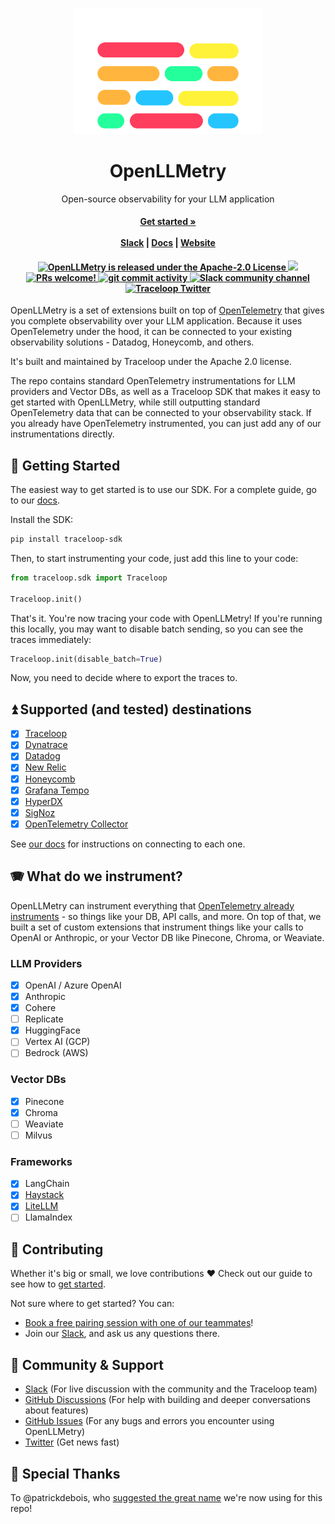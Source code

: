 <p align="center">
<a href="https://www.traceloop.com/">
<img width="300" src="https://raw.githubusercontent.com/traceloop/openllmetry/main/img/logo.png">
</a>
</p>
<h1 align="center">OpenLLMetry</h1>
<p align="center">
  <p align="center">Open-source observability for your LLM application</p>
</p>
<h4 align="center">
    <a href="https://traceloop.com/docs/openllmetry/getting-started-python"><strong>Get started »</strong></a>
    <br />
    <br />
  <a href="https://join.slack.com/t/traceloopcommunity/shared_invite/zt-1plpfpm6r-zOHKI028VkpcWdobX65C~g">Slack</a> |
  <a href="https://traceloop.com/docs/openllmetry/introduction">Docs</a> |
  <a href="https://www.traceloop.com">Website</a>
</h4>

<h4 align="center">
   <a href="https://github.com/traceloop/openllmetry/blob/main/LICENSE">
    <img src="https://img.shields.io/badge/license-Apache 2.0-blue.svg" alt="OpenLLMetry is released under the Apache-2.0 License">
  </a>
  <a href="https://www.ycombinator.com/companies/traceloop"><img src="https://img.shields.io/website?color=%23f26522&down_message=Y%20Combinator&label=Backed&logo=ycombinator&style=flat-square&up_message=Y%20Combinator&url=https%3A%2F%2Fwww.ycombinator.com"></a>
  <a href="https://github.com/traceloop/openllmetry/blob/main/CONTRIBUTING.md">
    <img src="https://img.shields.io/badge/PRs-Welcome-brightgreen" alt="PRs welcome!" />
  </a>
  <a href="https://github.com/traceloop/openllmetry/issues">
    <img src="https://img.shields.io/github/commit-activity/m/traceloop/openllmetry" alt="git commit activity" />
  </a>
  <a href="https://join.slack.com/t/traceloopcommunity/shared_invite/zt-1plpfpm6r-zOHKI028VkpcWdobX65C~g">
    <img src="https://img.shields.io/badge/chat-on%20Slack-blueviolet" alt="Slack community channel" />
  </a>
  <a href="https://twitter.com/traceloopdev">
    <img src="https://img.shields.io/badge/follow-%40traceloopdev-1DA1F2?logo=twitter&style=social" alt="Traceloop Twitter" />
  </a>
</h4>

OpenLLMetry is a set of extensions built on top of [OpenTelemetry](https://opentelemetry.io/) that gives you complete observability over your LLM application. Because it uses OpenTelemetry under the hood, it can be connected to your existing observability solutions - Datadog, Honeycomb, and others.

It's built and maintained by Traceloop under the Apache 2.0 license.

The repo contains standard OpenTelemetry instrumentations for LLM providers and Vector DBs, as well as a Traceloop SDK that makes it easy to get started with OpenLLMetry, while still outputting standard OpenTelemetry data that can be connected to your observability stack.
If you already have OpenTelemetry instrumented, you can just add any of our instrumentations directly.

## 🚀 Getting Started

The easiest way to get started is to use our SDK.
For a complete guide, go to our [docs](https://traceloop.com/docs/openllmetry/getting-started-python).

Install the SDK:

```bash
pip install traceloop-sdk
```

Then, to start instrumenting your code, just add this line to your code:

```python
from traceloop.sdk import Traceloop

Traceloop.init()
```

That's it. You're now tracing your code with OpenLLMetry!
If you're running this locally, you may want to disable batch sending, so you can see the traces immediately:

```python
Traceloop.init(disable_batch=True)
```

Now, you need to decide where to export the traces to.

## ⏫ Supported (and tested) destinations

- [x] [Traceloop](https://www.traceloop.com/docs/openllmetry/integrations/traceloop)
- [x] [Dynatrace](https://www.traceloop.com/docs/openllmetry/integrations/dynatrace)
- [x] [Datadog](https://www.traceloop.com/docs/openllmetry/integrations/datadog)
- [x] [New Relic](https://www.traceloop.com/docs/openllmetry/integrations/newrelic)
- [x] [Honeycomb](https://www.traceloop.com/docs/openllmetry/integrations/honeycomb)
- [x] [Grafana Tempo](https://www.traceloop.com/docs/openllmetry/integrations/grafana)
- [x] [HyperDX](https://www.traceloop.com/docs/openllmetry/integrations/hyperdx)
- [x] [SigNoz](https://www.traceloop.com/docs/openllmetry/integrations/signoz)
- [x] [OpenTelemetry Collector](https://www.traceloop.com/docs/openllmetry/integrations/otel-collector)

See [our docs](https://traceloop.com/docs/openllmetry/integrations/exporting) for instructions on connecting to each one.

## 🪗 What do we instrument?

OpenLLMetry can instrument everything that [OpenTelemetry already instruments](https://github.com/open-telemetry/opentelemetry-python-contrib/tree/main/instrumentation) - so things like your DB, API calls, and more. On top of that, we built a set of custom extensions that instrument things like your calls to OpenAI or Anthropic, or your Vector DB like Pinecone, Chroma, or Weaviate.

### LLM Providers

- [x] OpenAI / Azure OpenAI
- [x] Anthropic
- [x] Cohere
- [ ] Replicate
- [x] HuggingFace
- [ ] Vertex AI (GCP)
- [ ] Bedrock (AWS)

### Vector DBs

- [x] Pinecone
- [x] Chroma
- [ ] Weaviate
- [ ] Milvus

### Frameworks

- [x] LangChain
- [x] [Haystack](https://haystack.deepset.ai/integrations/traceloop)
- [x] [LiteLLM](https://docs.litellm.ai/docs/observability/traceloop_integration)
- [ ] LlamaIndex

## 🌱 Contributing

Whether it's big or small, we love contributions ❤️ Check out our guide to see how to [get started](https://traceloop.com/docs/openllmetry/contributing/overview).

Not sure where to get started? You can:

- [Book a free pairing session with one of our teammates](mailto:nir@traceloop.com?subject=Pairing%20session&body=I'd%20like%20to%20do%20a%20pairing%20session!)!
- Join our <a href="https://join.slack.com/t/traceloopcommunity/shared_invite/zt-1plpfpm6r-zOHKI028VkpcWdobX65C~g">Slack</a>, and ask us any questions there.

## 💚 Community & Support

- [Slack](https://join.slack.com/t/traceloopcommunity/shared_invite/zt-1plpfpm6r-zOHKI028VkpcWdobX65C~g) (For live discussion with the community and the Traceloop team)
- [GitHub Discussions](https://github.com/traceloop/openllmetry/discussions) (For help with building and deeper conversations about features)
- [GitHub Issues](https://github.com/traceloop/openllmetry/issues) (For any bugs and errors you encounter using OpenLLMetry)
- [Twitter](https://twitter.com/traceloopdev) (Get news fast)

## 🙏 Special Thanks

To @patrickdebois, who [suggested the great name](https://x.com/patrickdebois/status/1695518950715473991?s=46&t=zn2SOuJcSVq-Pe2Ysevzkg) we're now using for this repo!
